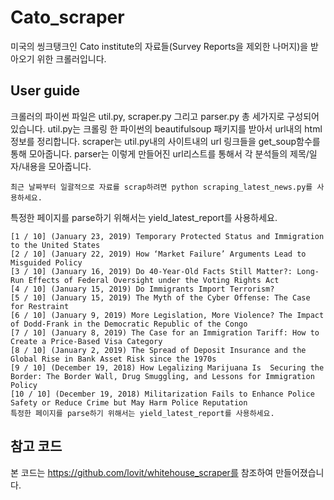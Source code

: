 # Cato_scraper

미국의 씽크탱크인 Cato institute의 자료들(Survey Reports을 제외한 나머지)을 받아오기 위한 크롤러입니다.

## User guide

크롤러의 파이썬 파일은 util.py, scraper.py 그리고 parser.py 총 세가지로 구성되어 있습니다. 
util.py는 크롤링 한 파이썬의 beautifulsoup 패키지를 받아서 url내의 html정보를 정리합니다.
scraper는 util.py내의 사이트내의 url 링크들을 get_soup함수를 통해 모아줍니다.
parser는 이렇게 만들어진 url리스트를 통해서 각 분석들의 제목/일자/내용을 모아줍니다.

```
최근 날짜부터 일괄적으로 자료를 scrap하려면 python scraping_latest_news.py를 사용하세요.
```
특정한 페이지를 parse하기 위해서는 yield_latest_report를 사용하세요.
```
[1 / 10] (January 23, 2019) Temporary Protected Status and Immigration to the United States
[2 / 10] (January 22, 2019) How ‘Market Failure’ Arguments Lead to Misguided Policy
[3 / 10] (January 16, 2019) Do 40-Year-Old Facts Still Matter?: Long-Run Effects of Federal Oversight under the Voting Rights Act
[4 / 10] (January 15, 2019) Do Immigrants Import Terrorism?
[5 / 10] (January 15, 2019) The Myth of the Cyber Offense: The Case for Restraint
[6 / 10] (January 9, 2019) More Legislation, More Violence? The Impact of Dodd-Frank in the Democratic Republic of the Congo
[7 / 10] (January 8, 2019) The Case for an Immigration Tariff: How to Create a Price-Based Visa Category
[8 / 10] (January 2, 2019) The Spread of Deposit Insurance and the Global Rise in Bank Asset Risk since the 1970s
[9 / 10] (December 19, 2018) How Legalizing Marijuana Is  Securing the Border: The Border Wall, Drug Smuggling, and Lessons for Immigration Policy
[10 / 10] (December 19, 2018) Militarization Fails to Enhance Police Safety or Reduce Crime but May Harm Police Reputation
특정한 페이지를 parse하기 위해서는 yield_latest_report를 사용하세요.
```

## 참고 코드

본 코드는 https://github.com/lovit/whitehouse_scraper를 참조하여 만들어졌습니다.
